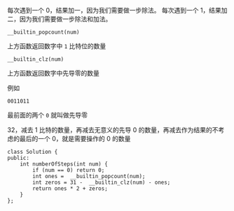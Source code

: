 每次遇到一个 0，结果加一，因为我们需要做一步除法。
每次遇到一个 1，结果加二，因为我们需要做一步除法和加法。

```
__builtin_popcount(num)
```
上方函数返回数字中 `1` 比特位的数量

```
__builtin_clz(num)
```

上方函数返回数字中先导零的数量

例如
```
0011011
```
最前面的两个 `0` 就叫做先导零

32，减去 1 比特的数量，再减去无意义的先导 0 的数量，再减去作为结果的不考虑的最后的一个 0，就是需要操作的 0 的数量

```
class Solution {
public:
    int numberOfSteps(int num) {
        if (num == 0) return 0;
        int ones =  __builtin_popcount(num);
        int zeros = 31 -  __builtin_clz(num) - ones;
        return ones * 2 + zeros;
    }
};
```
